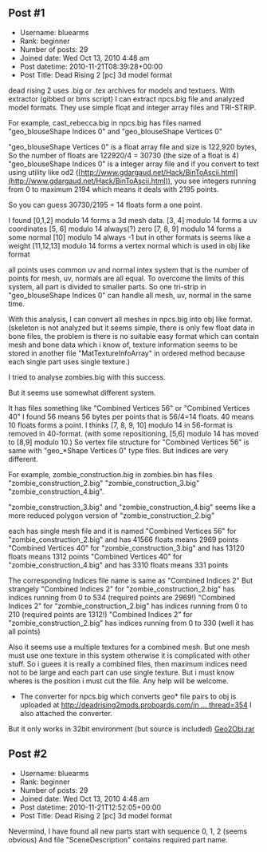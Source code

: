 ## Post #1
- Username: bluearms
- Rank: beginner
- Number of posts: 29
- Joined date: Wed Oct 13, 2010 4:48 am
- Post datetime: 2010-11-21T08:39:28+00:00
- Post Title: Dead Rising 2 [pc] 3d model format

dead rising 2 uses .big or .tex archives for models and textuers.
With extractor (gibbed or bms script) I can extract npcs.big file and analyzed model formats.
They use simple float and integer array files and TRI-STRIP.

For example, cast_rebecca.big in npcs.big has files named "geo_blouseShape Indices 0" and "geo_blouseShape Vertices 0"

"geo_blouseShape Vertices 0" is a float array file and size is 122,920 bytes, So the number of floats are
122920/4 = 30730 (the size of a float is 4)
"geo_blouseShape Indices 0" is a integer array file and if you convert to text using utility like od2 ([http://www.gdargaud.net/Hack/BinToAscii.html](http://www.gdargaud.net/Hack/BinToAscii.html)), you see integers running from 0 to maximum 2194 which means it deals with 2195 points.

So you can guess 30730/2195 = 14 floats form a one point.

I found [0,1,2] modulo 14 forms a 3d mesh data.
[3, 4] modulo 14 forms a uv coordinates
[5, 6] modulo 14 always(?) zero
[7, 8, 9] modulo 14 forms a some normal
[10] modulo 14 always -1 but in other formats is seems like a weight
[11,12,13] modulo 14 forms a vertex normal which is used in obj like format

all points uses common uv and normal intex system that is the number of points for mesh, uv, normals are all equal.
To overcome the limits of this system, all part is divided to smaller parts.
So one tri-strip in "geo_blouseShape Indices 0" can handle all mesh, uv, normal in the same time.

With this analysis, I can convert all meshes in npcs.big into obj like format. (skeleton is not analyzed but it seems simple, there is only few float data in bone files, the problem is there is no suitable easy format which can contain mesh and bone data which i know of, texture information seems to be stored in another file "MatTextureInfoArray" in ordered method because each single part uses single texture.)

I tried to analyse zombies.big with this success.

But it seems use somewhat different system.

It has files something like "Combined Vertices 56" or "Combined Vertices 40"
I found 56 means 56 bytes per points that is 56/4=14 floats. 40 means 10 floats forms a point.
I thinks [7, 8, 9, 10] modulo 14 in 56-format is removed in 40-format. (with some repositioning, [5,6] modulo 14 has moved to [8,9] modulo 10.)
So vertex file structure for "Combined Vertices 56" is same with "geo_*Shape Vertices 0" type files.
But indices are very different.

For example, zombie_construction.big in zombies.bin has files "zombie_construction_2.big" "zombie_construction_3.big" "zombie_construction_4.big".

"zombie_construction_3.big" and "zombie_construction_4.big" seems like a more reduced polygon version of "zombie_construction_2.big"

each has single mesh file and it is named 
"Combined Vertices 56" for "zombie_construction_2.big" and has 41566 floats means 2969 points
"Combined Vertices 40" for "zombie_construction_3.big" and has 13120 floats means 1312 points
"Combined Vertices 40" for "zombie_construction_4.big" and has 3310 floats means 331 points

The corresponding Indices file name is same as "Combined Indices 2"
But strangely
"Combined Indices 2" for "zombie_construction_2.big" has indices running from 0 to 534 (required points are 2969!)
"Combined Indices 2" for "zombie_construction_2.big" has indices running from 0 to 210 (required points are 1312!)
"Combined Indices 2" for "zombie_construction_2.big" has indices running from 0 to 330 (well it has all points)

Also it seems use a multiple textures for a combined mesh. But one mesh must use one texture in this system otherwise it is complicated with other stuff.
So i guees it is really a combined files, then maximum indices need not to be large and each part can use single texture.
But i must know wheres is the position i must cut the file.
Any help will be welcome.

- The converter for npcs.big which converts geo* file pairs to obj is uploaded at [http://deadrising2mods.proboards.com/in ... thread=354](http://deadrising2mods.proboards.com/index.cgi?board=dr2tools&action=display&thread=354)
I also attached the converter.

But it only works in 32bit environment (but source is included)
[Geo2Obj.rar](https://xentaxbackup.github.io/file/3628_Geo2Obj.rar)
## Post #2
- Username: bluearms
- Rank: beginner
- Number of posts: 29
- Joined date: Wed Oct 13, 2010 4:48 am
- Post datetime: 2010-11-21T12:52:05+00:00
- Post Title: Dead Rising 2 [pc] 3d model format

Nevermind, I have found all new parts start with sequence 0, 1, 2 (seems obvious)
And file "SceneDescription" contains required part name.
